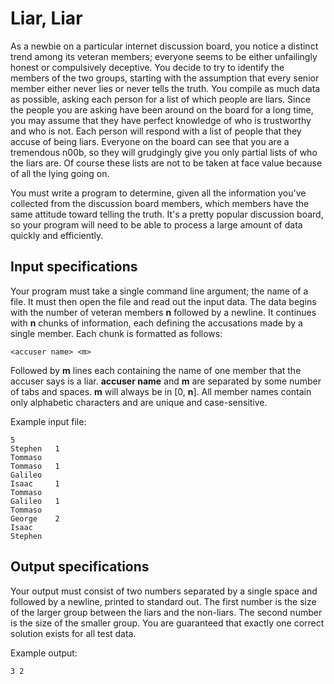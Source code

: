 # Liar, Liar

As a newbie on a particular internet discussion board, you notice a distinct trend among its veteran members; everyone seems to be either unfailingly honest or compulsively deceptive. You decide to try to identify the members of the two groups, starting with the assumption that every senior member either never lies or never tells the truth. You compile as much data as possible, asking each person for a list of which people are liars. Since the people you are asking have been around on the board for a long time, you may assume that they have perfect knowledge of who is trustworthy and who is not. Each person will respond with a list of people that they accuse of being liars. Everyone on the board can see that you are a tremendous n00b, so they will grudgingly give you only partial lists of who the liars are. Of course these lists are not to be taken at face value because of all the lying going on.

You must write a program to determine, given all the information you've collected from the discussion board members, which members have the same attitude toward telling the truth. It's a pretty popular discussion board, so your program will need to be able to process a large amount of data quickly and efficiently. 

## Input specifications

Your program must take a single command line argument; the name of a file. It must then open the file and read out the input data. The data begins with the number of veteran members **n** followed by a newline. It continues with **n** chunks of information, each defining the accusations made by a single member. Each chunk is formatted as follows:

    <accuser name> <m>

Followed by **m** lines each containing the name of one member that the accuser says is a liar. **accuser name** and **m** are separated by some number of tabs and spaces. **m** will always be in [0, **n**]. All member names contain only alphabetic characters and are unique and case-sensitive.

Example input file:

    5
    Stephen   1
    Tommaso
    Tommaso   1
    Galileo
    Isaac     1
    Tommaso
    Galileo   1
    Tommaso
    George    2
    Isaac
    Stephen

## Output specifications

Your output must consist of two numbers separated by a single space and followed by a newline, printed to standard out. The first number is the size of the larger group between the liars and the non-liars. The second number is the size of the smaller group. You are guaranteed that exactly one correct solution exists for all test data.

Example output:

    3 2
